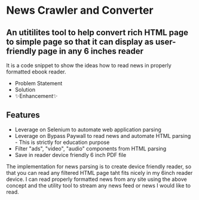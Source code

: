 # News Crawler and Converter
## An utitilites tool to help convert rich HTML page to simple page so that it can display as user-friendly page in any 6 inches reader

It is a code snippet to show the ideas how to read news in properly formatted ebook reader.

- Problem Statement
- Solution
- ✨Enhancement✨

## Features

- Leverage on Selenium to automate web application parsing
- Leverage on Bypass Paywall to read news and automate HTML parsing - This is strictly for education purpose
- Filter "ads", "video", "audio" components from HTML parsing
- Save in reader device friendly 6 inch PDF file 

The implementation for news parsing is to create device friendly reader, so that you can read any filtered HTML page taht fits nicely in my 6inch reader device. I can read properly formatted news from any site using the above concept and the utility tool to stream any news feed or news I would like to read. 
